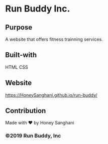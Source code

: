# Run Buddy Inc.

## Purpose
A website that offers fitness trainning services.

## Built-with
HTML
CSS

## Website
https://HoneySanghani.github.io/run-buddy/
## Contribution
Made with ❤️ by Honey Sanghani
### ©️2019 Run Buddy, Inc
